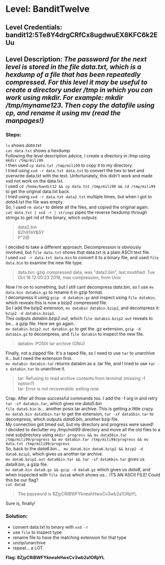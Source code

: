 # Level: BanditTwelve
## Level Credentials: bandit12:5Te8Y4drgCRfCx8ugdwuEX8KFC6k2EUu
## Level Description: *The password for the next level is stored in the file data.txt, which is a hexdump of a file that has been repeatedly compressed. For this level it may be useful to create a directory under /tmp in which you can work using mkdir. For example: mkdir /tmp/myname123. Then copy the datafile using cp, and rename it using mv (read the manpages!)*


### Steps:
`ls` shows *data.txt*    
`cat data.txt` shows a hexdump    
Following the level description advice, I create a directory in */tmp* using `mkdir /tmp/mili99`    
I then used `cp data.txt /tmp/mili99` to copy it to my directory.    
I tried using `xxd -r data.txt data.txt` to convert the hex to text and overwrite data.txt with the text. Unfortunately, this didn't work and made xxd not work on the data.txt.   
I used `cd /home/bandit12 && cp data.txt /tmp/mili99 && cd /tmp/mili99` to get the original data.txt back.  
I tried using `xxd -r data.txt data2.txt` multiple times, but when I got to *data4.txt* the file was empty.  
So, I used `rm data*` to delete all the files, and copied the original again.    
`cat data.txt | xxd -r | strings` pipes the reverse hexdump through strings to get rid of the binary, which outputs  
> data2.bin  
> BZh91AY&SY  
> P"2@  

I decided to take a different approach. Decompression is obviously involved, but `file data.txt` shows that data.txt is a plain ASCII text file.    
I used `xxd -r data.txt data.bin` to convert it to a binary file, and used `file data.bin` to examine the new file type.  
> data.bin: gzip compressed data, was "data2.bin", last modified: Tue Oct 16 12:00:23 2018, max compression, from Unix  

Now i'm on to something, but I still cant decompress *data.bin*, so I use `mv data.bin databin.gz` to rename it in gzip format.    
I decompress it using `gzip -d databin.gz` and inspect using `file databin`, which reveals this is now a bzip2 compressed file.    
So I add the bzip2 extension, `mv databin databin.bzip2`, and decompress it: `bzip2 -d databin.bzip2`.    
This outputs *databin.bzip2.out*, which `file databin.bzip2.out` reveals to be... a gzip file. Here we go again.    
`mv databin.bzip2.out databin.gz` to get the .gz extension, `gzip -d databin.gz` to decompress, and `file databin` to inspect the new file.  
> databin: POSIX tar archive (GNU)  

Finally, not a zipped file. It's a taped file, so I need to use `tar` to unarchive it... but I need the extension first.    
`mv databin databin.tar` returns databin as a .tar file, and I tried to use `tar -x databin.tar` to unarchive it.    
> tar: Refusing to read archive contents from terminal (missing -f option?)  
> tar: Error is not recoverable: exiting now    

Crap. After all those successful commands too. I add the -f arg in and retry `tar -xf databin.tar`, which gives me *data5.bin*  
`file data5.bin` is... another posix tar archive. This is getting a little crazy.    
`mv data5.bin data5bin.tar` to get the extension, `tar -xf data5bin.tar` to decompress, which outputs *data6.bin*, another bzip file.      
My connection got timed out, but my directory and progress were saved!    
I decided to declutter my */tmp/mili99* directory and move all the old files to a new subdirectory using `mkdir progress && mv data5bin.tar /tmp/mili99/progress && mv databin.tar /tmp/mili99/progress && mv data.txt /tmp/mili99/progress`    
So, back to the *data6.bin*... ` mv data6.bin data6.bzip2 && bzip2 -d data6.bzip2`, which gives us another tar archive.    
`mv data6.bzip2.out data6bin.tar && tar -xf data6bin.tar` gives us data9.bin, a gzip file.    
`mv data8.bin data8.gz && gzip -d data8.gz` which gives us *data8*, and when inspected with `file data8` which shows us... ITS AN ASCII FILE! Could this be our flag?    
`cat data8`  
> The password is 8ZjyCRiBWFYkneahHwxCv3wb2a1ORpYL  

Sure is, finally!

### Solution:
- convert data.txt to binary with `xxd -r`
- use `file` to inspect type
- rename file to have the matching extension for that type
- unzip/unarchive
- repeat... a LOT.


**Flag: 8ZjyCRiBWFYkneahHwxCv3wb2a1ORpYL**
